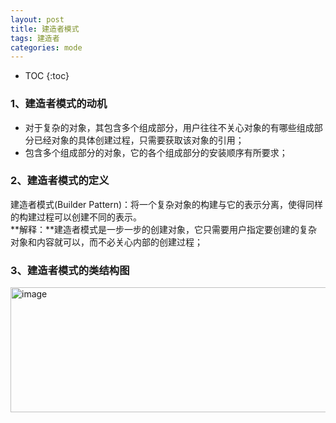 ```yaml
---
layout: post
title: 建造者模式
tags: 建造者
categories: mode
--- 
```

* TOC
{:toc} 

### 1、建造者模式的动机    
* 对于复杂的对象，其包含多个组成部分，用户往往不关心对象的有哪些组成部分已经对象的具体创建过程，只需要获取该对象的引用；   
* 包含多个组成部分的对象，它的各个组成部分的安装顺序有所要求；    

### 2、建造者模式的定义   
建造者模式(Builder Pattern)：将一个复杂对象的构建与它的表示分离，使得同样的构建过程可以创建不同的表示。    
**解释：**建造者模式是一步一步的创建对象，它只需要用户指定要创建的复杂对象和内容就可以，而不必关心内部的创建过程；    
	    
### 3、建造者模式的类结构图     
<img src="https://zy123a.github.io/zy-blog/images/mode/建造者模式.png" width="600" height="200" alt="image"/>    
 